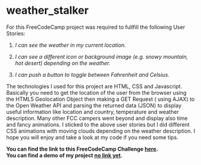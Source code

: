 # weather_stalker
For this FreeCodeCamp project was required to fullfill the following User Stories:

1. *I can see the weather in my current location.*

2. *I can see a different icon or background image (e.g. snowy mountain, hot desert) depending on the weather.*

3. *I can push a button to toggle between Fahrenheit and Celsius.*

The technologies I used for this project are HTML, CSS and Javascript. Basically you need to get the location of the user from the browser using the HTML5 Geolocation Object then making a GET Request ( using AJAX) to the Open Weather API and parsing the returned data (JSON) to display useful information like location and country, temperature and weather description. Many other FCC campers went beyond and display also time and fancy animations. I sticked to the above user stories but I did different CSS animations with moving clouds depending on the weather description. I hope you will enjoy and take a look at my code if you need some tips.

**You can find the link to this FreeCodeCamp Challenge [here](https://www.freecodecamp.org/challenges/show-the-local-weather).** <br /> 
**You can find a demo of my project [no link yet]().**
